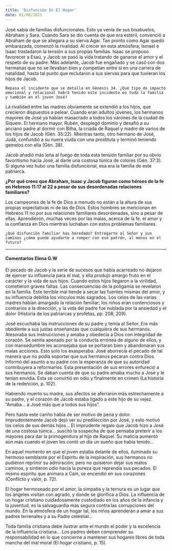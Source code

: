 ```yaml
---
title: 'Disfunción En El Hogar'
date: 01/08/2021
---
```


José sabía de familias disfuncionales. Esto ya venía de sus bisabuelos, Abraham y Sara. Cuando Sara se dio cuenta de que era estéril, convenció a Abraham de que se allegara a su sierva Agar. Tan pronto como Agar quedó embarazada, comenzó la rivalidad. Al crecer en esta atmósfera, Ismael e Isaac trasladaron la tensión a sus propias familias. Isaac se propuso favorecer a Esaú, y Jacob se pasó la vida tratando de ganarse el amor y el respeto de su padre. Más adelante, Jacob fue engañado y se casó con dos hermanas que no se llevaban bien y competían entre sí en una carrera de natalidad, hasta tal punto que reclutaron a sus siervas para que tuvieran los hijos de Jacob.

`Repasa el incidente que se detalla en Génesis 34. ¿Qué tipo de impacto emocional y relacional habrá tenido este incidente en toda la familia y también en el joven José?`

La rivalidad entre las madres obviamente se extendió a los hijos, que crecieron dispuestos a pelear. Cuando eran adultos jóvenes, los hermanos mayores de José ya habían masacrado a todos los varones de la ciudad de Siquem. El hermano mayor, Rubén, desplegó dominio y desafió a su anciano padre al dormir con Bilha, la criada de Raquel y madre de varios de los hijos de Jacob (Gén. 35:22). Mientras tanto, otro hermano de José, Judá, confundió a su nuera viuda con una prostituta y terminó teniendo gemelos con ella (Gén. 38).

Jacob añadió más leña al fuego de toda esta tensión familiar por su obvio favoritismo hacia José, al darle una costosa túnica de colores (Gén. 37:3). Si alguna vez hubo una familia disfuncional, esa era la familia de este patriarca.

**¿Por qué crees que Abraham, Isaac y Jacob figuran como héroes de la fe en Hebreos 11:17 al 22 a pesar de sus desordenadas relaciones familiares?**

Los campeones de la fe de Dios a menudo no están a la altura de sus propias expectativas ni de las de Dios. Estos hombres se mencionan en Hebreos 11 no por sus relaciones familiares desordenadas, sino a pesar de ellas. Aprendieron, muchas veces por las malas, acerca de la fe, el amor y la confianza en Dios mientras luchaban con estos problemas familiares.

`¿Qué disfunción familiar has heredado? Entregarte al Señor y sus caminos ¿cómo puede ayudarte a romper con ese patrón, al menos en el futuro?`

---

#### Comentarios Elena G.W

El pecado de Jacob y la serie de sucesos que había acarreado no dejaron de ejercer su influencia para el mal, y ella produjo amargo fruto en el carácter y la vida de sus hijos. Cuando estos hijos llegaron a la virilidad, cometieron graves faltas. Las consecuencias de la poligamia se revelaron en la familia. Este terrible mal tiende a secar las fuentes mismas del amor, y su influencia debilita los vínculos más sagrados. Los celos de las varias madres habían amargado la relación familiar; los niños eran contenciosos y contrarios a la dirección, y la vida del padre fue nublada por la ansiedad y el dolor (Historia de los patriarcas y profetas, pp. 208, 209).

José escuchaba las instrucciones de su padre y temía al Señor. Era más obediente a sus justas enseñanzas que cualquiera de sus hermanos. Atesoraba sus instrucciones y amaba y obedecía a Dios con integridad de corazón. Se sentía apenado por la conducta errónea de alguno de ellos, y con mansedumbre les aconsejaba que se portaran bien y abandonaran sus malas acciones. Esto solo los exasperaba. José aborrecía el pecado de tal manera que no podía soportar que sus hermanos pecaran contra Dios. Informó del asunto a su padre con la esperanza de que su autoridad contribuyera a reformarlos. Esta presentación de sus errores enfureció a sus hermanos. Se daban cuenta de que su padre amaba mucho a José y le tenían envidia. Esta se convirtió en odio y finalmente en crimen (La historia de la redención, p. 102).

Habiendo muerto su madre, sus afectos se aferraron más estrechamente a su padre, y el corazón de Jacob estaba ligado a este hijo de su vejez. “Amaba… a José más que a todos sus hijos”.

Pero hasta este cariño había de ser motivo de pena y dolor. Imprudentemente Jacob dejó ver su predilección por José, y esto motivó los celos de sus demás hijos… El imprudente regalo que Jacob hizo a José de una costosa túnica… suscitó la sospecha de que pensaba preterir a los mayores para dar la primogenitura al hijo de Raquel. Su malicia aumentó aún más cuando el joven les contó un día un sueño que había tenido…

En aquel momento en que el joven estaba delante de ellos, iluminado su hermoso semblante por el Espíritu de la inspiración, sus hermanos no pudieron reprimir su admiración; pero no quisieron dejar sus malos caminos, y sintieron odio hacia la pureza que reprendía sus pecados. El mismo espíritu que animara a Caín, se encendió en sus corazones (Conflicto y valor, p. 72).

El hogar hermoseado por el amor, la simpatía y la ternura es un lugar que los ángeles visitan con agrado, y donde se glorifica a Dios. La influencia de un hogar cristiano cuidadosamente custodiado en los años de la infancia y la juventud, es la salvaguardia más segura contra las corrupciones del mundo. En la atmósfera de un hogar tal, los niños aprenderán a amar a sus padres terrenales y a su Padre celestial…

Toda familia cristiana debe ilustrar ante el mundo el poder y la excelencia de la influencia cristiana… Los padres deben comprender su responsabilidad en lo que concierne a mantener sus hogares libres de toda mancha del mal moral (El hogar cristiano, p. 15).
